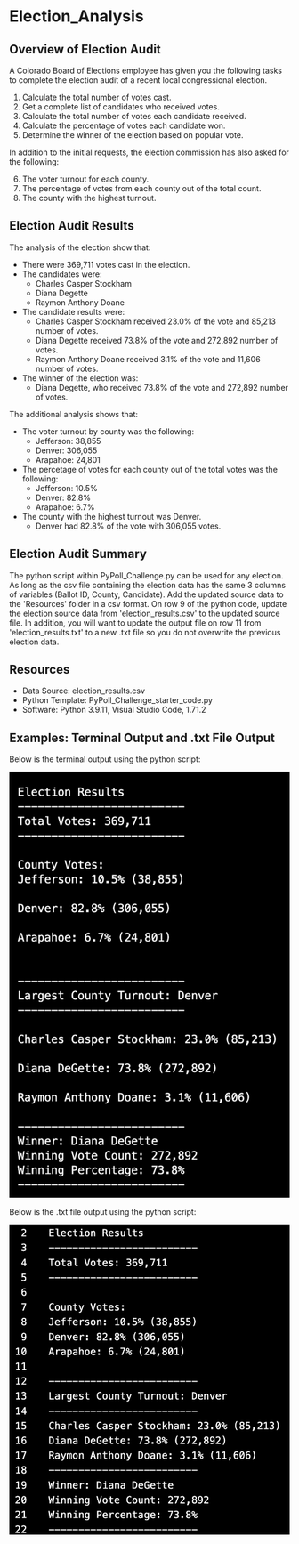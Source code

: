 # Election_Analysis


## Overview of Election Audit
A Colorado Board of Elections employee has given you the following tasks to complete the election audit of a recent local congressional election.

1. Calculate the total number of votes cast.
2. Get a complete list of candidates who received votes.
3. Calculate the total number of votes each candidate received. 
4. Calculate the percentage of votes each candidate won.
5. Determine the winner of the election based on popular vote.

In addition to the initial requests, the election commission has also asked for the following:

6. The voter turnout for each county.
7. The percentage of votes from each county out of the total count.
8. The county with the highest turnout. 

## Election Audit Results

The analysis of the election show that:
- There were 369,711 votes cast in the election.
- The candidates were:
  - Charles Casper Stockham
  - Diana Degette
  - Raymon Anthony Doane
- The candidate results were:
  - Charles Casper Stockham received 23.0% of the vote and 85,213 number of votes.
  - Diana Degette received 73.8% of the vote and 272,892 number of votes.
  - Raymon Anthony Doane received 3.1% of the vote and 11,606 number of votes.
- The winner of the election was:
  - Diana Degette, who received 73.8% of the vote and 272,892 number of votes.

The additional analysis shows that:
- The voter turnout by county was the following:
  - Jefferson: 38,855
  - Denver: 306,055
  - Arapahoe: 24,801
- The percetage of votes for each county out of the total votes was the following:
  - Jefferson: 10.5%
  - Denver: 82.8%
  - Arapahoe: 6.7%
- The county with the highest turnout was Denver. 
  - Denver had 82.8% of the vote with 306,055 votes.

## Election Audit Summary

The python script within PyPoll_Challenge.py can be used for any election. As long as the csv file containing the election data has the same 3 columns of variables (Ballot ID, County, Candidate). Add the updated source data to the 'Resources' folder in a csv format. On row 9 of the python code, update the election source data from 'election_results.csv' to the updated source file. In addition, you will want to update the output file on row 11 from 'election_results.txt' to a new .txt file so you do not overwrite the previous election data. 

## Resources
- Data Source: election_results.csv
- Python Template: PyPoll_Challenge_starter_code.py
- Software: Python 3.9.11, Visual Studio Code, 1.71.2

## Examples: Terminal Output and .txt File Output

Below is the terminal output using the python script:

![Election_terminal_output](Output/Election_terminal_output.png "Election_terminal_output")


Below is the .txt file output using the python script:

![Election_txt_file_output](Output/Election_txt_file_output.png "Election_txt_file_output")


